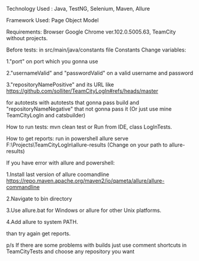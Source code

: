 Technology Used : Java, TestNG, Selenium, Maven, Allure

Framework Used: Page Object Model

Requirements: Browser Google Chrome ver.102.0.5005.63, TeamCity without projects.

Before tests:
in src/main/java/constants file Constants
Change variables:

1."port" on port which you gonna use

2."usernameValid" and "passwordValid" on a valid username and password

3."repositoryNamePositive"  and its URL like https://github.com/solliter/TeamCityLogIn#refs/heads/master 

for autotests with autotests that gonna pass build and "repositoryNameNegative" that not gonna pass it (Or just use mine TeamCityLogIn and catsbuilder)

How to run tests: mvn clean test or Run from IDE, class LogInTests.

How to get reports: run in powershell 
allure serve F:\Projects\TeamCityLogIn\allure-results (Change on your path to allure-results)

If you have error with allure and powershell:

 1.Install last version of allure coomandline https://repo.maven.apache.org/maven2/io/qameta/allure/allure-commandline
 
 2.Navigate to bin directory 
 
 3.Use allure.bat for Windows or allure for other Unix platforms.
 
 4.Add allure to system PATH.
 
than try again get reports.

p/s If there are some problems with builds just use comment shortcuts in TeamCityTests and choose any repository you want
